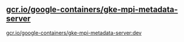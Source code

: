
[gcr.io/google-containers/gke-mpi-metadata-server](https://hub.docker.com/r/anjia0532/google-containers.gke-mpi-metadata-server/tags/)
-----


[gcr.io/google-containers/gke-mpi-metadata-server:dev](https://hub.docker.com/r/anjia0532/google-containers.gke-mpi-metadata-server/tags/)


